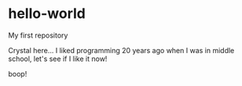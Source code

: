 # hello-world
My first repository

Crystal here...
I liked programming 20 years ago when I was in middle school, let's see if I like it now!

boop!
